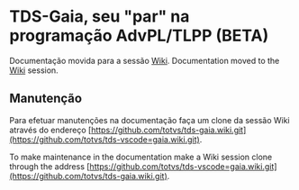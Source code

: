 # TDS-Gaia, seu "par" na programação AdvPL/TLPP (**BETA**)

Documentação movida para a sessão [Wiki](https://github.com/totvs/tds-gaia/wiki).
Documentation moved to the [Wiki](https://github.com/totvs/tds-gaia/wiki) session.

## Manutenção

Para efetuar manutenções na documentação faça um clone da sessão Wiki através do endereço [https://github.com/totvs/tds-gaia.wiki.git](https://github.com/totvs/tds-vscode=gaia.wiki.git).

To make maintenance in the documentation make a Wiki session clone through the address [https://github.com/totvs/tds-vscode=gaia.wiki.git](https://github.com/totvs/tds-gaia.wiki.git).
